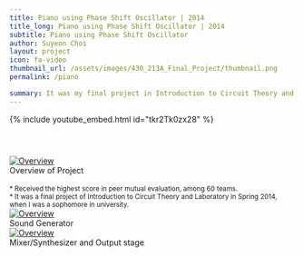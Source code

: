 ```yaml
---
title: Piano using Phase Shift Oscillator | 2014
title_long: Piano using Phase Shift Oscillator | 2014
subtitle: Piano using Phase Shift Oscillator
author: Suyeon Choi
layout: project
icon: fa-video
thumbnail_url: /assets/images/430_213A_Final_Project/thumbnail.png
permalink: /piano

summary: It was my final project in Introduction to Circuit Theory and Laboratory when I was a sophomore in university.
---
```

<div class="row">
  <div class="5u 12u$(mobile)">
    {% include youtube_embed.html id="tkr2Tk0zx28" %}
    <header>
    </header>
  </div>
  <div class="7u 12u$(mobile)" align="left">
    <a href="#" class="image fit">
      <img src="{{ 'assets/images/thumbnail_430_213A_project_overview.png' | relative_url }}" alt="Overview" />
    </a>
    <br>
    Overview of Project
    <br><br>
    <small>
      * Received the highest score in peer mutual evaluation, among 60 teams. <br>
      * It was a final project of Introduction to Circuit Theory and Laboratory in Spring 2014, when I was a sophomore in university.
    </small>
  </div>
</div>

<div class="row">
  <div class="6u 12u$(mobile)" align="left">
    <a href="#" class="image fit"><img src="{{ 'assets/images/thumbnail_430_213A_project_Sound_generator.png' | relative_url }}" alt="Overview" /></a>
    <br>
    Sound Generator
  </div>
  <div class="6u 12u$(mobile)" align="left">
    <a href="#" class="image fit"><img src="{{ 'assets/images/thumbnail_430_213A_project_mixer_synthesizer_output_stage.png' | relative_url }}" alt="Overview" /></a>
    <br>
    Mixer/Synthesizer and Output stage
  </div>
</div>
